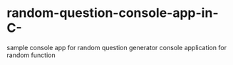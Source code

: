 # random-question-console-app-in-C-
sample  console app for random question generator
console application for random function
